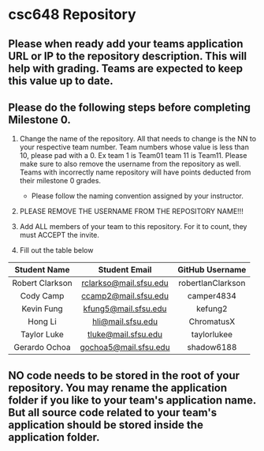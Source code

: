 # csc648 Repository

## Please when ready add your teams application URL or IP to the repository description. This will help with grading. Teams are expected to keep this value up to date.

## Please do the following steps before completing Milestone 0.
1. Change the name of the repository. All that needs to change is the NN to your respective team number. Team numbers whose value is less than 10, please pad with a 0. Ex team 1 is Team01 team 11 is Team11. Please make sure to also remove the username from the repository as well. Teams with incorrectly name repository will have points deducted from their milestone 0 grades.
      - Please follow the naming convention assigned by your instructor.

1. PLEASE REMOVE THE USERNAME FROM THE REPOSITORY NAME!!!

2. Add ALL members of your team to this repository. For it to count, they must ACCEPT the invite.

3. Fill out the table below


| Student Name    | Student Email          | GitHub Username   |
|    :---:        |     :---:              |     :---:         |
| Robert Clarkson | rclarkso@mail.sfsu.edu | robertIanClarkson |
| Cody Camp       | ccamp2@mail.sfsu.edu   | camper4834        |
| Kevin Fung      | kfung5@mail.sfsu.edu   | kefung2           |
| Hong Li         | hli@mail.sfsu.edu      | ChromatusX        |
| Taylor Luke     | tluke@mail.sfsu.edu    | taylorlukee       |
| Gerardo Ochoa   | gochoa5@mail.sfsu.edu  | shadow6188        |

## NO code needs to be stored in the root of your repository. You may rename the application folder if you like to your team's application name. But all source code related to your team's application should be stored inside the application folder.

